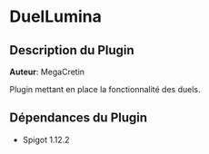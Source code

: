 # DuelLumina

  

## Description du Plugin
**Auteur**: MegaCretin

Plugin mettant en place la fonctionnalité des duels.

## Dépendances du Plugin

 - Spigot 1.12.2
